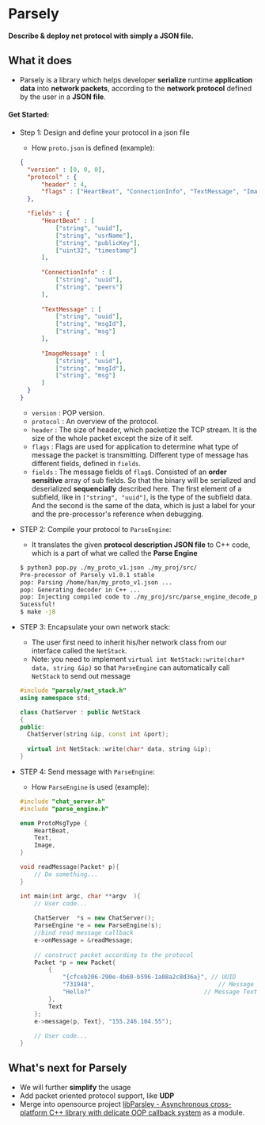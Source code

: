 # Parsely
**Describe & deploy net protocol with simply a JSON file.**

## What it does
* Parsely is a library which helps developer **serialize** runtime **application data** into **network packets**, according to the **network protocol** defined by the user in a **JSON file**.

#### Get Started:

* Step 1: Design and define your protocol in a  json file

  * How `proto.json` is defined (example):

  ```json
  {
  	"version" : [0, 0, 0],
  	"protocol" : {
  		"header" : 4,
  		"flags" : ["HeartBeat", "ConnectionInfo", "TextMessage", "ImageMessage"]
  	},
  
  	"fields" : {
  		"HeartBeat" : [
  			["string", "uuid"],
  			["string", "usrName"],
  			["string", "publicKey"],
  			["uint32", "timestamp"]
  		],
  	
  		"ConnectionInfo" : [
  			["string", "uuid"],
  			["string", "peers"]
  		],
  		
  		"TextMessage" : [
  			["string", "uuid"],
  			["string", "msgId"],
  			["string", "msg"]
  		],
  		
  		"ImageMessage" : [
  			["string", "uuid"],
  			["string", "msgId"],
  			["string", "msg"]
  		]
  	}
  }
  ```

  * `version` : POP version.
  * `protocol` : An overview of the protocol.
  * `header` : The size of header, which packetize the TCP stream. It is the size of the whole packet except the size of it self.
  * `flags` : Flags are used for application to determine what type of message the packet is transmitting. Different type of message has different fields, defined in `fields`.
  * `fields` : The message fields of `flag`s. Consisted of an **order sensitive** array of sub fields. So that the binary will be serialized and deserialized **sequencially** described here. The first element of a subfield, like in `["string", "uuid"]`, is the type of the subfield data. And the second is the same of the data, which is just a label for your and the pre-processor's reference when debugging.

* STEP 2: Compile your protocol to `ParseEngine`:

  * It translates the given **protocol description JSON file** to C++ code, which is a part of what we called the **Parse Engine**

  ```bash
  $ python3 pop.py ./my_proto_v1.json ./my_proj/src/
  Pre-processor of Parsely v1.0.1 stable 
  pop: Parsing /home/han/my_proto_v1.json ...
  pop: Generating decoder in C++ ...
  pop: Injecting compiled code to ./my_proj/src/parse_engine_decode_pop.cpp
  Sucessful!
  $ make -j8
  ```

* STEP 3: Encapsulate your own network stack:

  * The user first need to inherit his/her network class from our interface called the `NetStack`.
  * Note: you need to implement `virtual int NetStack::write(char* data, string &ip)` so that `ParseEngine` can automatically call `NetStack` to send out  message

  ```c++
  #include "parsely/net_stack.h"
  using namespace std;
  
  class ChatServer : public NetStack
  {
  public:
  	ChatServer(string &ip, const int &port);
  	
  	virtual int NetStack::write(char* data, string &ip);
  }
  ```

* STEP 4: Send message with `ParseEngine`:

  * How `ParseEngine` is used (example):

  ```c++
  #include "chat_server.h"
  #include "parse_engine.h"
  
  enum ProtoMsgType {
      HeartBeat,
      Text,
      Image,
  }
  
  void readMessage(Packet* p){
      // Do something...
  }
  
  int main(int argc, char **argv  ){
      // User code...
      
      ChatServer  *s = new ChatServer();
      ParseEngine *e = new ParseEngine(s);
      //bind read message callback
      e->onMessage = &readMessage;
      
      // construct packet according to the protocol
      Packet *p = new Packet{ 
          {
              "{cfceb206-290e-4b60-b596-1a08a2c8d36a}", // UUID
              "731948", 								  // Message ID
              "Hello?"								  // Message Text
          },
          Text
      };
      e->message(p, Text}, "155.246.104.55");
      
      // User code...
  }
  ```

## What's next for Parsely

* We will further **simplify** the usage 
* Add packet oriented protocol support, like **UDP**
* Merge into opensource project [libParsley - Asynchronous cross-platform C++ library with delicate OOP callback system](https://github.com/ultrasilicon/libParsley) as a module. 
